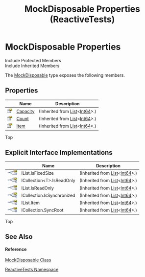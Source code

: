 ﻿---
title: MockDisposable Properties (ReactiveTests)
TOCTitle: MockDisposable Properties
ms:assetid: Properties.T:ReactiveTests.MockDisposable
ms:mtpsurl: https://msdn.microsoft.com/en-us/library/reactivetests.mockdisposable_properties(v=VS.103)
ms:contentKeyID: 36621000
ms.date: 06/28/2011
mtps_version: v=VS.103
---

# MockDisposable Properties

Include Protected Members  
Include Inherited Members  

The [MockDisposable](hh314705\(v=vs.103\).md) type exposes the following members.

## Properties

<table>
<thead>
<tr class="header">
<th> </th>
<th>Name</th>
<th>Description</th>
</tr>
</thead>
<tbody>
<tr class="odd">
<td><img src="images\Hh211972.pubproperty(en-us,VS.103).gif" title="Public property" alt="Public property" /></td>
<td><a href="https://msdn.microsoft.com/en-us/library/y52x03h2">Capacity</a></td>
<td>(Inherited from <a href="https://msdn.microsoft.com/en-us/library/6sh2ey19">List</a>&lt;<a href="https://msdn.microsoft.com/en-us/library/6yy583ek">Int64</a>&gt;.)</td>
</tr>
<tr class="even">
<td><img src="images\Hh211972.pubproperty(en-us,VS.103).gif" title="Public property" alt="Public property" /></td>
<td><a href="https://msdn.microsoft.com/en-us/library/27b47ht3">Count</a></td>
<td>(Inherited from <a href="https://msdn.microsoft.com/en-us/library/6sh2ey19">List</a>&lt;<a href="https://msdn.microsoft.com/en-us/library/6yy583ek">Int64</a>&gt;.)</td>
</tr>
<tr class="odd">
<td><img src="images\Hh211972.pubproperty(en-us,VS.103).gif" title="Public property" alt="Public property" /></td>
<td><a href="https://msdn.microsoft.com/en-us/library/p:system.collections.generic.list%601.item(system.int32)(v=VS.103)">Item</a></td>
<td>(Inherited from <a href="https://msdn.microsoft.com/en-us/library/6sh2ey19">List</a>&lt;<a href="https://msdn.microsoft.com/en-us/library/6yy583ek">Int64</a>&gt;.)</td>
</tr>
</tbody>
</table>

Top

## Explicit Interface Implementations

<table>
<thead>
<tr class="header">
<th> </th>
<th>Name</th>
<th>Description</th>
</tr>
</thead>
<tbody>
<tr class="odd">
<td><img src="images\Hh212009.pubinterface(en-us,VS.103).gif" title="Explicit interface implemetation" alt="Explicit interface implemetation" /><img src="images\Hh314705.privproperty(en-us,VS.103).gif" title="Private property" alt="Private property" /></td>
<td>IList.IsFixedSize</td>
<td>(Inherited from <a href="https://msdn.microsoft.com/en-us/library/6sh2ey19">List</a>&lt;<a href="https://msdn.microsoft.com/en-us/library/6yy583ek">Int64</a>&gt;.)</td>
</tr>
<tr class="even">
<td><img src="images\Hh212009.pubinterface(en-us,VS.103).gif" title="Explicit interface implemetation" alt="Explicit interface implemetation" /><img src="images\Hh314705.privproperty(en-us,VS.103).gif" title="Private property" alt="Private property" /></td>
<td>ICollection&lt;T&gt;.IsReadOnly</td>
<td>(Inherited from <a href="https://msdn.microsoft.com/en-us/library/6sh2ey19">List</a>&lt;<a href="https://msdn.microsoft.com/en-us/library/6yy583ek">Int64</a>&gt;.)</td>
</tr>
<tr class="odd">
<td><img src="images\Hh212009.pubinterface(en-us,VS.103).gif" title="Explicit interface implemetation" alt="Explicit interface implemetation" /><img src="images\Hh314705.privproperty(en-us,VS.103).gif" title="Private property" alt="Private property" /></td>
<td>IList.IsReadOnly</td>
<td>(Inherited from <a href="https://msdn.microsoft.com/en-us/library/6sh2ey19">List</a>&lt;<a href="https://msdn.microsoft.com/en-us/library/6yy583ek">Int64</a>&gt;.)</td>
</tr>
<tr class="even">
<td><img src="images\Hh212009.pubinterface(en-us,VS.103).gif" title="Explicit interface implemetation" alt="Explicit interface implemetation" /><img src="images\Hh314705.privproperty(en-us,VS.103).gif" title="Private property" alt="Private property" /></td>
<td>ICollection.IsSynchronized</td>
<td>(Inherited from <a href="https://msdn.microsoft.com/en-us/library/6sh2ey19">List</a>&lt;<a href="https://msdn.microsoft.com/en-us/library/6yy583ek">Int64</a>&gt;.)</td>
</tr>
<tr class="odd">
<td><img src="images\Hh212009.pubinterface(en-us,VS.103).gif" title="Explicit interface implemetation" alt="Explicit interface implemetation" /><img src="images\Hh314705.privproperty(en-us,VS.103).gif" title="Private property" alt="Private property" /></td>
<td>IList.Item</td>
<td>(Inherited from <a href="https://msdn.microsoft.com/en-us/library/6sh2ey19">List</a>&lt;<a href="https://msdn.microsoft.com/en-us/library/6yy583ek">Int64</a>&gt;.)</td>
</tr>
<tr class="even">
<td><img src="images\Hh212009.pubinterface(en-us,VS.103).gif" title="Explicit interface implemetation" alt="Explicit interface implemetation" /><img src="images\Hh314705.privproperty(en-us,VS.103).gif" title="Private property" alt="Private property" /></td>
<td>ICollection.SyncRoot</td>
<td>(Inherited from <a href="https://msdn.microsoft.com/en-us/library/6sh2ey19">List</a>&lt;<a href="https://msdn.microsoft.com/en-us/library/6yy583ek">Int64</a>&gt;.)</td>
</tr>
</tbody>
</table>

Top

## See Also

#### Reference

[MockDisposable Class](hh314705\(v=vs.103\).md)

[ReactiveTests Namespace](hh303221\(v=vs.103\).md)

